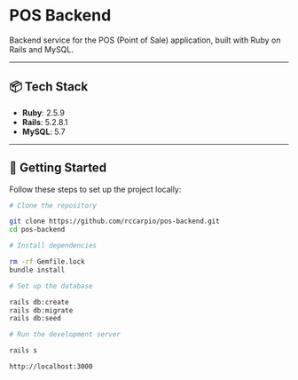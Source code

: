 # POS Backend

Backend service for the POS (Point of Sale) application, built with Ruby on Rails and MySQL.

---

## 📦 Tech Stack

- **Ruby**: 2.5.9  
- **Rails**: 5.2.8.1  
- **MySQL**: 5.7  

---

## 🚀 Getting Started

Follow these steps to set up the project locally:

```bash
# Clone the repository

git clone https://github.com/rccarpio/pos-backend.git
cd pos-backend

# Install dependencies

rm -rf Gemfile.lock
bundle install

# Set up the database

rails db:create
rails db:migrate
rails db:seed

# Run the development server

rails s

http://localhost:3000

